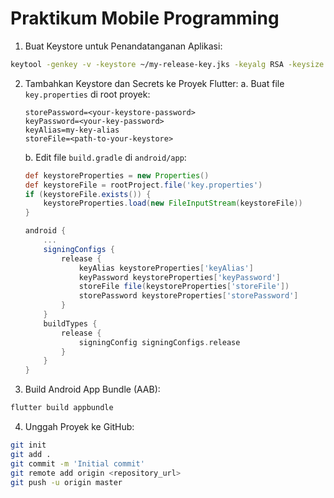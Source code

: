 # Praktikum Mobile Programming

1. Buat Keystore untuk Penandatanganan Aplikasi:
```bash
keytool -genkey -v -keystore ~/my-release-key.jks -keyalg RSA -keysize 2048 -validity 10000 -alias my-key-alias
```

2. Tambahkan Keystore dan Secrets ke Proyek Flutter:
   a. Buat file `key.properties` di root proyek:
   ```properties
   storePassword=<your-keystore-password>
   keyPassword=<your-key-password>
   keyAlias=my-key-alias
   storeFile=<path-to-your-keystore>
   ```
   b. Edit file `build.gradle` di `android/app`:
   ```groovy
   def keystoreProperties = new Properties()
   def keystoreFile = rootProject.file('key.properties')
   if (keystoreFile.exists()) {
       keystoreProperties.load(new FileInputStream(keystoreFile))
   }

   android {
       ...
       signingConfigs {
           release {
               keyAlias keystoreProperties['keyAlias']
               keyPassword keystoreProperties['keyPassword']
               storeFile file(keystoreProperties['storeFile'])
               storePassword keystoreProperties['storePassword']
           }
       }
       buildTypes {
           release {
               signingConfig signingConfigs.release
           }
       }
   }
   ```

3. Build Android App Bundle (AAB):
```bash
flutter build appbundle
```

4. Unggah Proyek ke GitHub:
```bash
git init
git add .
git commit -m 'Initial commit'
git remote add origin <repository_url>
git push -u origin master
```